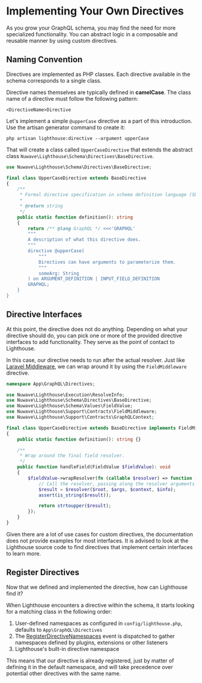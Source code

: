 # Implementing Your Own Directives

As you grow your GraphQL schema, you may find the need for more specialized functionality.
You can abstract logic in a composable and reusable manner by using custom directives.

## Naming Convention

Directives are implemented as PHP classes.
Each directive available in the schema corresponds to a single class.

Directive names themselves are typically defined in **camelCase**.
The class name of a directive must follow the following pattern:

    <DirectiveName>Directive

Let's implement a simple `@upperCase` directive as a part of this introduction.
Use the artisan generator command to create it:

```shell
php artisan lighthouse:directive --argument upperCase
```

That will create a class called `UpperCaseDirective` that extends the
abstract class `Nuwave\Lighthouse\Schema\Directives\BaseDirective`.

```php
use Nuwave\Lighthouse\Schema\Directives\BaseDirective;

final class UpperCaseDirective extends BaseDirective
{
    /**
     * Formal directive specification in schema definition language (SDL).
     *
     * @return string
     */
    public static function definition(): string
    {
        return /** @lang GraphQL */ <<<'GRAPHQL'
        """
        A description of what this directive does.
        """
        directive @upperCase(
            """
            Directives can have arguments to parameterize them.
            """
            someArg: String
        ) on ARGUMENT_DEFINITION | INPUT_FIELD_DEFINITION
        GRAPHQL;
    }
}
```

## Directive Interfaces

At this point, the directive does not do anything.
Depending on what your directive should do, you can pick one or more of the provided directive interfaces to add functionality.
They serve as the point of contact to Lighthouse.

In this case, our directive needs to run after the actual resolver.
Just like [Laravel Middleware](https://laravel.com/docs/middleware), we can wrap around it by using the `FieldMiddleware` directive.

```php
namespace App\GraphQL\Directives;

use Nuwave\Lighthouse\Execution\ResolveInfo;
use Nuwave\Lighthouse\Schema\Directives\BaseDirective;
use Nuwave\Lighthouse\Schema\Values\FieldValue;
use Nuwave\Lighthouse\Support\Contracts\FieldMiddleware;
use Nuwave\Lighthouse\Support\Contracts\GraphQLContext;

final class UpperCaseDirective extends BaseDirective implements FieldMiddleware
{
    public static function definition(): string {}

    /**
     * Wrap around the final field resolver.
     */
    public function handleField(FieldValue $fieldValue): void
    {
        $fieldValue->wrapResolver(fn (callable $resolver) => function (mixed $root, array $args, GraphQLContext $context, ResolveInfo $info) use ($resolver): string {
            // Call the resolver, passing along the resolver arguments
            $result = $resolver($root, $args, $context, $info);
            assert(is_string($result));

            return strtoupper($result);
        });
    }
}
```

Given there are a lot of use cases for custom directives, the documentation does not provide examples for most interfaces.
It is advised to look at the Lighthouse source code to find directives that implement certain interfaces to learn more.

## Register Directives

Now that we defined and implemented the directive, how can Lighthouse find it?

When Lighthouse encounters a directive within the schema, it starts looking for a matching class
in the following order:

1. User-defined namespaces as configured in `config/lighthouse.php`, defaults to `App\GraphQL\Directives`
1. The [RegisterDirectiveNamespaces](../api-reference/events.md#registerdirectivenamespaces) event is dispatched
   to gather namespaces defined by plugins, extensions or other listeners
1. Lighthouse's built-in directive namespace

This means that our directive is already registered, just by matter of defining it in the default namespace,
and will take precedence over potential other directives with the same name.
